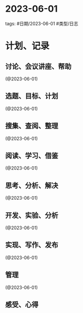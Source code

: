 

# 2023-06-01


tags: #日期/2023-06-01 #类型/日志 


# 计划、记录

## 讨论、会议讲座、帮助

(@2023-06-01)



## 选题、目标、计划

(@2023-06-01)



## 搜集、查阅、整理

(@2023-06-01)



## 阅读、学习、借鉴

(@2023-06-01)



## 思考、分析、解决

(@2023-06-01)



## 开发、实验、分析

(@2023-06-01)



## 实现、写作、发布

(@2023-06-01)





## 管理

(@2023-06-01)



## 感受、心得



